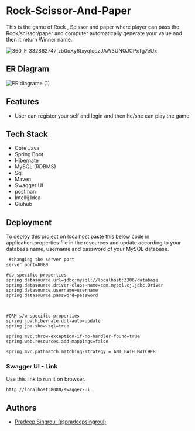 # Rock-Scissor-And-Paper
This is the game of Rock , Scissor and paper where player can pass the Rock/scissor/paper and computer automatically generate your value and then it return Winner name.




![360_F_332862747_zb0oXy6txyqlopzJAW3UNQJCPxTg7eUx](https://user-images.githubusercontent.com/104360276/229961021-4d33573e-da1e-40d1-90a3-6c0808b23ec0.jpg)


## ER Diagram
![ER diagrame (1)](https://user-images.githubusercontent.com/104360276/229960730-1a3ea183-d453-4fdd-966b-62e16e4a9a6e.png)

## Features
 - User can register your self and login and then he/she can play the game

## Tech Stack

- Core Java
- Spring Boot
- Hibernate
- MySQL (RDBMS)
- Sql
- Maven
- Swagger UI
- postman
- Intellij Idea
- Giuhub


## Deployment

To deploy this project on localhost paste this below code in application.properties file in the 
resources and update according to your database name, username and password of your MySQL database.

```properties
 #changing the server port
server.port=8080

#db specific properties
spring.datasource.url=jdbc:mysql://localhost:3306/database
spring.datasource.driver-class-name=com.mysql.cj.jdbc.Driver
spring.datasource.username=username
spring.datasource.password=password



#ORM s/w specific properties
spring.jpa.hibernate.ddl-auto=update
spring.jpa.show-sql=true

spring.mvc.throw-exception-if-no-handler-found=true
spring.web.resources.add-mappings=false

spring.mvc.pathmatch.matching-strategy = ANT_PATH_MATCHER

```
### Swagger UI - Link

Use this link to run it on browser.
```swagger
http://localhost:8080/swagger-ui
```

## Authors
- [Pradeep Singroul (@pradeepsingroul) ](https://github.com/pradeepsingroul)
